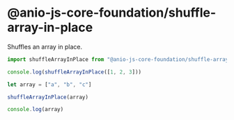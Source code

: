 # @anio-js-core-foundation/shuffle-array-in-place

Shuffles an array in place.

```js
import shuffleArrayInPlace from "@anio-js-core-foundation/shuffle-array-in-place"

console.log(shuffleArrayInPlace([1, 2, 3]))

let array = ["a", "b", "c"]

shuffleArrayInPlace(array)

console.log(array)

```
